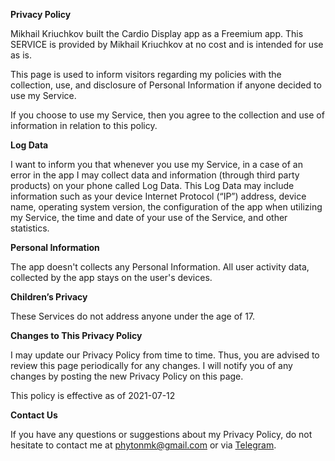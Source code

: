 **Privacy Policy**

Mikhail Kriuchkov built the Cardio Display app as a Freemium app. This SERVICE is provided by Mikhail Kriuchkov at no cost and is intended for use as is.

This page is used to inform visitors regarding my policies with the collection, use, and disclosure of Personal Information if anyone decided to use my Service.

If you choose to use my Service, then you agree to the collection and use of information in relation to this policy.

**Log Data**

I want to inform you that whenever you use my Service, in a case of an error in the app I may collect data and information (through third party products) on your phone called Log Data. This Log Data may include information such as your device Internet Protocol (“IP”) address, device name, operating system version, the configuration of the app when utilizing my Service, the time and date of your use of the Service, and other statistics.

**Personal Information**

The app doesn't collects any Personal Information. All user activity data, collected by the app stays on the user's devices. 

**Children’s Privacy**

These Services do not address anyone under the age of 17.

**Changes to This Privacy Policy**

I may update our Privacy Policy from time to time. Thus, you are advised to review this page periodically for any changes. I will notify you of any changes by posting the new Privacy Policy on this page.

This policy is effective as of 2021-07-12

**Contact Us**

If you have any questions or suggestions about my Privacy Policy, do not hesitate to contact me at phytonmk@gmail.com or via [Telegram](https://t.me/phytonmk).
